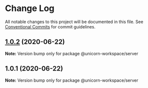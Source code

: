 # Change Log

All notable changes to this project will be documented in this file.
See [Conventional Commits](https://conventionalcommits.org) for commit guidelines.

## [1.0.2](https://github.com/selmasaltik/Unicorn-Workspace/compare/v1.0.1...v1.0.2) (2020-06-22)

**Note:** Version bump only for package @unicorn-workspace/server





## 1.0.1 (2020-06-22)

**Note:** Version bump only for package @unicorn-workspace/server
